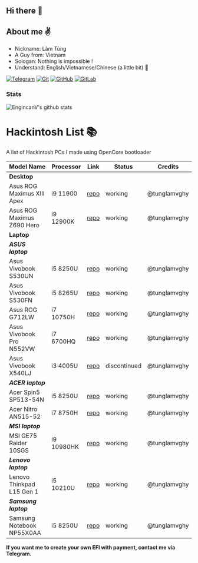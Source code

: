 ## Hi there 👋
## About me :v:
- Nickname: Lâm Tùng 
- A Guy from: Vietnam
- Sologan: Nothing is impossible !
- Understand: English/Vietnamese/Chinese (a little bit) :book:

[![Telegram](https://img.shields.io/badge/Chat_on-Telegram-blue.svg)](https://t.me/tunglamvghy)
[![Git](https://img.shields.io/badge/-Git-black?style=flat&logo=git&link=https://github.com/tunglamvghy)](https://github.com/tunglamvghy) 
[![GitHub](https://img.shields.io/badge/-GitHub-181717?style=flat&logo=github&link=https://github.com/tunglamvghy)](https://github.com/tunglamvghy)
[![GitLab](https://img.shields.io/badge/-GitLab-FCA121?style=flat&logo=gitlab&link=https://github.com/tunglamvghy)](https://gitlab.com/tunglamvghy)  

### Stats
![EngincanV's github stats](https://github-readme-stats.vercel.app/api?username=tunglamvghy&show_icons=true&title_color=fff&icon_color=79ff97&text_color=9f9f9f&bg_color=151515)

# Hackintosh List 📚
 A list of Hackintosh PCs I made using OpenCore bootloader
 
| Model Name  | Processor | Link | Status | Credits |
| ----------------------------------- | ----------------- | --------------------------- | ----------------- | ---------------------------------------------- | 
| **Desktop** | | | | |
| Asus ROG Maximus XIII Apex | i9 11900 | [repo](https://github.com/tunglamvghy/Asus-ROG-Maximus-XIII-Apex-hackintosh) | working  | @tunglamvghy |
| Asus ROG Maximus Z690 Hero | i9 12900K | [repo](https://github.com/tunglamvghy/AsusRogMaximusZ690Hero-hackintosh) | working  | @tunglamvghy |
| **Laptop** | | | | |
| ***ASUS laptop*** | | | | |
| Asus Vivobook S530UN | i5 8250U | [repo](https://github.com/tunglamvghy/AsusS530UN-hackintosh) | working | @tunglamvghy |
| Asus Vivobook S530FN | i5 8265U | [repo]() | working | @tunglamvghy |
| Asus ROG G712LW | i7 10750H | [repo](https://github.com/tunglamvghy/AsusROG-G712LW-hackintosh) | working  | @tunglamvghy |
| Asus Vivobook Pro N552VW | i7 6700HQ | [repo](https://github.com/tunglamvghy/AsusN552VW-hackintosh) | working | @tunglamvghy |
| Asus Vivobook X540LJ | i3 4005U | [repo](https://github.com/tunglamvghy/Asus-X540LJ-Hackintosh) | discontinued | @tunglamvghy |
| ***ACER laptop*** | | | | |
| Acer Spin5 SP513-54N | i5 8250U | [repo](https://github.com/tunglamvghy/AcerSpin5-hackintosh) | working | @tunglamvghy |
| Acer Nitro AN515-52  | i7 8750H | [repo](https://github.com/tunglamvghy/Acer-Nitro-AN515-52-hackintosh) | working  | @tunglamvghy |
| ***MSI laptop*** | | | | |
| MSI GE75 Raider 10SGS | i9 10980HK | [repo](https://github.com/tunglamvghy/MSI-GE75-Raider-10SGS-hackintosh) | working | @tunglamvghy |
| ***Lenovo laptop*** | | | | |
| Lenovo Thinkpad L15 Gen 1 | i5 10210U | [repo](https://github.com/tunglamvghy/LenovoThinkpad-L15-hackintosh) | working |  @tunglamvghy |
| ***Samsung laptop*** | | | | |
| Samsung Notebook NP55X0AA | i5 8250U | [repo](https://github.com/tunglamvghy/SamsungNotebookNP55X0AA-X02CN-hackintosh) | working |  @tunglamvghy |


**If you want me to create your own EFI with payment, contact me via Telegram.**
